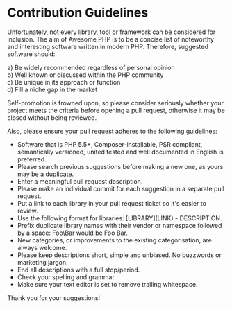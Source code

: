 # Contribution Guidelines
Unfortunately, not every library, tool or framework can be considered for inclusion. The aim of Awesome PHP is to be a concise list of noteworthy and interesting software written in modern PHP. Therefore, suggested software should: 

a) Be widely recommended regardless of personal opinion  
b) Well known or discussed within the PHP community  
c) Be unique in its approach or function  
d) Fill a niche gap in the market  

Self-promotion is frowned upon, so please consider seriously whether your project meets the criteria before opening a pull request, otherwise it may be closed without being reviewed.

Also, please ensure your pull request adheres to the following guidelines:

* Software that is PHP 5.5+, Composer-installable, PSR compliant, semantically versioned, united tested and well documented in English is preferred.
* Please search previous suggestions before making a new one, as yours may be a duplicate.
* Enter a meaningful pull request description.
* Please make an individual commit for each suggestion in a separate pull request.
* Put a link to each library in your pull request ticket so it's easier to review.
* Use the following format for libraries: \[LIBRARY\]\(LINK\) - DESCRIPTION.
* Prefix duplicate library names with their vendor or namespace followed by a space: Foo\Bar would be Foo Bar.
* New categories, or improvements to the existing categorisation, are always welcome.
* Please keep descriptions short, simple and unbiased. No buzzwords or marketing jargon. 
* End all descriptions with a full stop/period.
* Check your spelling and grammar.
* Make sure your text editor is set to remove trailing whitespace.

Thank you for your suggestions!
